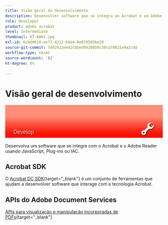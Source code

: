 ```yaml
---
title: Visão geral do desenvolvimento
description: Desenvolver software que se integra ao Acrobat e ao Adobe Reader usando JavaScript, Plug-ins ou IAC
role: Developer
product: adobe acrobat
level: Intermediate
thumbnail: KT-6861.jpg
exl-id: 6cb60610-ee77-4212-b9a4-8e078593be29
source-git-commit: 7d82422e442cbbed9420050c30ca70821e9a2cdd
workflow-type: tm+mt
source-wordcount: '82'
ht-degree: 6%

---
```


# Visão geral de desenvolvimento

![Imagem de revelação do Acrobat](../assets/Hero-Develop.png)

Desenvolva um software que se integre com o Acrobat e o Adobe Reader usando JavaScript, Plug-ins ou IAC.

## Acrobat SDK

O [Acrobat DC SDK](https://www.adobe.io/apis/documentcloud/acrobat.html){target=&quot;_blank&quot;} é um conjunto de ferramentas que ajudam a desenvolver software que interage com a tecnologia Acrobat.

## APIs do Adobe Document Services

[APIs para visualização e manipulação incorporadas de PDFs](https://www.adobe.io/apis/documentcloud/dcsdk/){target=&quot;_blank&quot;}
